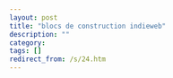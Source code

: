 ```yaml
---
layout: post
title: "blocs de construction indieweb"
description: ""
category: 
tags: []
redirect_from: /s/24.htm
---
```

